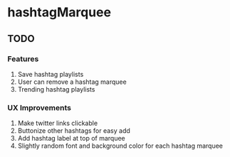 # hashtagMarquee



## TODO

### Features

1. Save hashtag playlists
2. User can remove a hashtag marquee
3. Trending hashtag playlists

### UX Improvements

1. Make twitter links clickable
2. Buttonize other hashtags for easy add
3. Add hashtag label at top of marquee
4. Slightly random font and background color for each hashtag marquee
